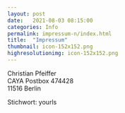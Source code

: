 ```yaml
---
layout: post
date:   2021-08-03 08:15:00
categories: Info
permalink: impressum-n/index.html
title:  "Impressum"
thumbnail: icon-152x152.png
highresolutionimg: icon-152x152.png
---
```


<!-- entry-content -->
<p>Christian Pfeiffer<br>
CAYA Postbox 474428<br>
11516 Berlin</p>
<p>Stichwort: yourls</p>
<!-- .entry-content -->
